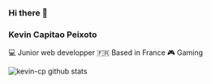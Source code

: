 
### Hi there 👋

### Kevin Capitao Peixoto
💻 Junior web developper 🇫🇷 Based in France 🎮 Gaming

![kevin-cp github stats](https://github-readme-stats.vercel.app/api?username=kevin-cp&show_icons=true&hide_border=true)

<!--
**kevin-cp/kevin-cp** is a ✨ _special_ ✨ repository because its `README.md` (this file) appears on your GitHub profile.

Here are some ideas to get you started:

- 🔭 I’m currently working on ...
- 🌱 I’m currently learning ...
- 👯 I’m looking to collaborate on ...
- 🤔 I’m looking for help with ...
- 💬 Ask me about ...
- 📫 How to reach me: ...
- 😄 Pronouns: ...
- ⚡ Fun fact: ...
-->
